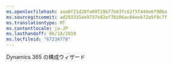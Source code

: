 ```yaml
---
ms.openlocfilehash: aaa8f21d28fa09729b77b63fc62f5f446e6f90ba
ms.sourcegitcommit: ad203331ee9737e82ef70206ac04eeb72a5f9c7f
ms.translationtype: MT
ms.contentlocale: ja-JP
ms.lasthandoff: 06/18/2019
ms.locfileid: "67234778"
---
```

Dynamics 365 の構成ウィザード
